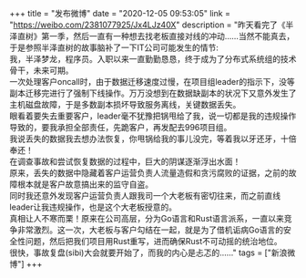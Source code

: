 +++
title = "发布微博"
date = "2020-12-05 09:53:05"
link = "https://weibo.com/2381077925/Jx4LJz40X"
description = "昨天看完了《半泽直树》第一季，然后一直有一种想去找老板直接对线的冲动……当然不能真去，于是参照半泽直树的故事脑补了一下IT公司可能发生的情节:<br>我，半泽梦龙，程序员。入职以来一直勤勤恳恳，终于成为了分布式系统组的技术骨干，未来可期。<br>一次处理客户oncall时，由于数据迁移速度过慢，在项目组leader的指示下，没等副本迁移完进行了强制下线操作。万万没想到在数据缺副本的状况下又意外发生了主机磁盘故障，于是多数副本损坏导致服务离线，关键数据丢失。<br>眼看着要失去重要客户，leader毫不犹豫把锅甩给了我，说一切都是我的违规操作导致的，要我承担全部责任，先跪客户，再发配去996项目组。<br>我说丢失的数据我去想办法恢复，你甩锅给我的事儿没完，等着我以牙还牙，十倍奉还！<br>在调查事故和尝试恢复数据的过程中，巨大的阴谋逐渐浮出水面！<br>原来，丢失的数据中隐藏着客户运营负责人流量造假和贪污腐败的证据，之前的故障根本就是客户故意搞出来的监守自盗。<br>同时我还意外发现客户运营负责人跟我司一个大老板有密切往来，而之前直线leader让我违规操作，也是这个大老板授意的。<br>真相让人不寒而栗！原来在公司高层，分为Go语言和Rust语言派系，一直以来竞争非常激烈。这一次，大老板与客户勾结在一起，就是为了借机诟病Go语言的安全性问题，然后把我们项目用Rust重写，进而确保Rust不可动摇的统治地位。<br>很快，事故复盘(sibi)大会就要开始了，而我的内心是忐忑的……"
tags = ["新浪微博"]
+++
